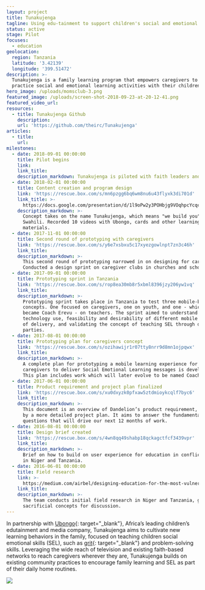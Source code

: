 ```yaml
---
layout: project
title: Tunakujenga
tagline: Using edu-tainment to support children's social and emotional learning at home
status: active
stage: Pilot
focuses:
  - education
geolocation:
  region: Tanzania
  latitude: '3.42139'
  longitude: '399.51472'
description: >-
  Tunakujenga is a family learning program that empowers caregivers to learn and
  practice social and emotional learning activities with their children at home.
hero_image: /uploads/momsclub-3.png
featured_image: /uploads/screen-shot-2018-09-23-at-20-12-41.png
featured_video_url:
resources:
  - title: Tunakujenga Github
    description:
    url: 'https://github.com/theirc/Tunakujenga'
articles:
  - title:
    url:
milestones:
  - date: 2018-09-01 00:00:00
    title: Pilot begins
    link:
    link_title:
    description_markdown: Tunakujenga is piloted with faith leaders and caregivers
  - date: 2018-02-01 00:00:00
    title: Content creation and program design
    link: 'https://rescue.box.com/s/mn6pzgg6bq6wm8nu6u43flyxk3di701d'
    link_title: >-
      https://docs.google.com/presentation/d/1l9oPw2y3POHbjg9VOqhpcYcqcXDfDk47lW_2ejTFojo/edit?usp=sharing
    description_markdown: >-
      Concept takes on the name Tunakujenga, which means "we build you" in
      Swahili. Recorded 10 videos with Ubongo, cards and other learning
      materials.
  - date: 2017-11-01 00:00:00
    title: Second round of prototyping with caregivers
    link: 'https://rescue.box.com/s/y6e7xsbxu5c17xyezgowlnpt7zn3c46h'
    link_title:
    description_markdown: >-
      This second round of prototyping narrowed in on designing for caregivers.
      Conducted a design sprint on caregiver clubs in churches and schools.
  - date: 2017-09-01 00:00:00
    title: Prototyping sprint in Tanzania
    link: 'https://rescue.box.com/s/rop8ea30mb8r5xbml8396jzy206yw1vq'
    link_title:
    description_markdown: >-
      Prototyping sprint takes place in Tanzania to test three mobile-based
      concepts. One focused on caregivers, one on youth, and one - which later
      became Coach Erevu - on teachers. The sprint aimed to understand current
      technology use, feasibility and desirability of different mobile channels
      of delivery, and validating the concept of teaching SEL through different
      parties.
  - date: 2017-08-01 00:00:00
    title: Prototyping plan for caregivers concept
    link: 'https://rescue.box.com/s/ozihawijr1r07tty8nrr9d8mn1ojpqwx'
    link_title:
    description_markdown: >-
      A complete plan for prototyping a mobile learning experience for
      caregivers to deliver Social Emotional Learning messages is developed.
      This plan includes work which will later evolve to be named Coach Erevu.
  - date: 2017-06-01 00:00:00
    title: Product requirement and project plan finalized
    link: 'https://rescue.box.com/s/xu0dxyzk0pfxaw5ztdmioykcqlf7byc6'
    link_title:
    description_markdown: >-
      This document is an overview of Dandelion’s product requirement, followed
      by a more detailed project plan. It aims to answer the fundamental
      questions that will drive our next 12 months of work.
  - date: 2016-08-01 00:00:00
    title: Design brief created
    link: 'https://rescue.box.com/s/4wn8qq49shabp18qckagctfcf3439vpr'
    link_title:
    description_markdown: >-
      Brief on how to build on user experience for education in conflict areas
      in Niger and Tanzania.
  - date: 2016-06-01 00:00:00
    title: Field research
    link: >-
      https://medium.com/airbel/designing-education-for-the-most-vulnerable-people-8d2eb753edcd
    link_title:
    description_markdown: >-
      The team conducts initial field research in Niger and Tanzania, generating
      sacrificial concepts for discussion.
---
```


In partnership with [Ubongo](https://www.ubongo.org/){: target="_blank"}, Africa’s leading children’s edutainment and media company, Tunakujenga aims to cultivate new learning behaviors in the family, focused on teaching children social emotional skills (SEL), such as [grit](https://www.characterlab.org/grit){: target="_blank"} and problem-solving skills. Leveraging the wide reach of television and existing faith-based networks to reach caregivers wherever they are, Tunakujenga builds on existing community practices to encourage family learning and SEL as part of their daily home routines.

![](/uploads/momsclub-4.png)
